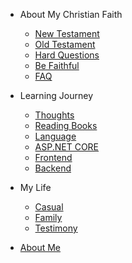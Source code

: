 - About My Christian Faith

  - [New Testament](quickstart.md)
  - [Old Testament](danielu/test.md)
  - [Hard Questions](custom-navbar.md)
  - [Be Faithful](more-pages.md)
  - [FAQ](cover.md)

- Learning Journey

  - [Thoughts](configuration.md)
  - [Reading Books](themes.md)
  - [Language](language-highlight.md)
  - [ASP.NET CORE](plugins.md)
  - [Frontend](write-a-plugin.md)
  - [Backend](markdown.md)

- My Life

  - [Casual](deploy.md)
  - [Family](helpers.md)
  - [Testimony](vue.md)

- [About Me](awesome.md)

